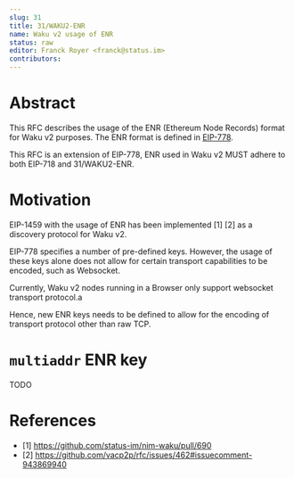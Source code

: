 ```yaml
---
slug: 31
title: 31/WAKU2-ENR
name: Waku v2 usage of ENR
status: raw
editor: Franck Royer <franck@status.im>
contributors:
---
```


# Abstract

This RFC describes the usage of the ENR (Ethereum Node Records) format for Waku v2 purposes.
The ENR format is defined in [EIP-778](https://eips.ethereum.org/EIPS/eip-778).

This RFC is an extension of EIP-778, ENR used in Waku v2 MUST adhere to both EIP-718 and 31/WAKU2-ENR.

# Motivation

EIP-1459 with the usage of ENR has been implemented [1] [2] as a discovery protocol for Waku v2.

EIP-778 specifies a number of pre-defined keys.
However, the usage of these keys alone does not allow for certain transport capabilities to be encoded,
such as Websocket.

Currently, Waku v2 nodes running in a Browser only support websocket transport protocol.a

Hence, new ENR keys needs to be defined to allow for the encoding of transport protocol other than raw TCP.

# `multiaddr` ENR key

TODO

# References

- [1] https://github.com/status-im/nim-waku/pull/690 
- [2] https://github.com/vacp2p/rfc/issues/462#issuecomment-943869940 
